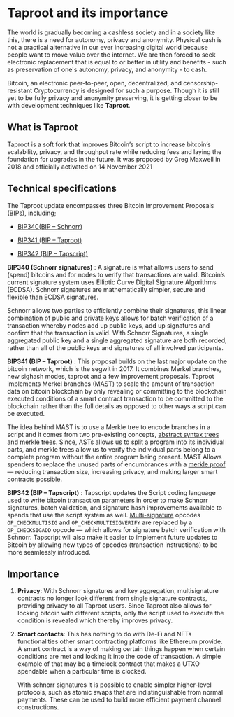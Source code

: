   # Taproot and its importance
 
The world is gradually becoming a cashless society and in a society like this, there is a need for autonomy, privacy and anonymity.
Physical cash is not a practical alternative in our ever increasing digital world because people want to move value over the internet. We are then forced to seek electronic replacement that is equal to or better in utility and benefits - such as  preservation of one's autonomy, privacy, and anonymity - to cash.


Bitcoin, an electronic peer-to-peer, open, decentralized, and censorship-resistant Cryptocurrency is  designed for such a purpose. 
Though it is still yet to be fully privacy and anonymity preserving, it is getting closer to be with development techniques like **Taproot**.

## What is Taproot

Taproot is a soft fork that improves Bitcoin’s script to increase bitcoin’s scalability, privacy, and throughput rate while reducing fees and laying the foundation for upgrades in the future. It was proposed by Greg Maxwell in 2018 and officially activated on 14 November 2021

## Technical specifications

The Taproot update encompasses three Bitcoin Improvement Proposals (BIPs), including;

 - [BIP340(BIP – Schnorr)](https://github.com/bitcoin/bips/blob/master/bip-0340.mediawiki)

 - [BIP341 (BIP – Taproot)](https://github.com/bitcoin/bips/blob/master/bip-0341.mediawiki)

 - [BIP342 (BIP – Tapscript)](https://github.com/bitcoin/bips/blob/master/bip-0342.mediawiki)

 
 **BIP340 (Schnorr signatures)** : A signature is what allows users to send (spend) bitcoins and for nodes to verify that transactions are valid. 
Bitcoin’s current signature system uses Elliptic Curve Digital Signature Algorithms (ECDSA).
Schnorr signatures are mathematically simpler, secure and flexible than ECDSA signatures.

Schnorr allows two  parties to efficiently combine their signatures, this linear combination of public and private keys allows for batch verification of a transaction whereby nodes add up public keys, add up signatures and confirm that the transaction is valid.
 With Schnorr Signatures, a single aggregated public key and a single aggregated signature are both recorded, rather than all of the public keys and signatures of all involved participants.



  **BIP341 (BIP – Taproot)** : This proposal builds on the last major update on the bitcoin network, which is the segwit in 2017. 
It combines Merkel branches, new sighash modes, taproot and a few improvement proposals. Taproot implements Merkel branches (MAST) to scale the amount of transaction data on bitcoin blockchain by only revealing or committing to the blockchain executed conditions of a smart contract transaction to be committed to the blockchain rather than the full details as opposed to other ways a script can be executed.
 
The idea behind MAST is  to use a Merkle tree to encode branches in a script and it comes from two pre-existing concepts, [abstract syntax trees](https://en.wikipedia.org/wiki/Abstract_syntax_tree) and [merkle trees](https://en.wikipedia.org/wiki/Merkle_tree). Since, ASTs allows us to split a program into its individual parts, and merkle trees allow us to verify the individual parts belong to a complete program without the entire program being present. 
MAST Allows spenders to replace the unused parts of encumbrances with a [merkle proof](https://computersciencewiki.org/index.php/Merkle_proof) — reducing transaction size, increasing privacy, and making larger smart contracts possible.


**BIP342 (BIP – Tapscript)** :  Tapscript updates the Script coding language used to write bitcoin transaction parameters in order to make Schnorr signatures, batch validation, and signature hash improvements available to spends that use the script system as well.
 [Multi-signature](https://help.interdax.com/hc/en-001/articles/360002545817-What-is-a-Multi-signature-Wallet-) opcodes ```OP_CHECKMULTISIG``` and ```OP_CHECKMULTISIGVERIFY``` are replaced by a ```OP_CHECKSIGADD``` opcode — which allows for signature batch verification with Schnorr.
Tapscript will also make it easier to implement future updates to Bitcoin by allowing new types of opcodes (transaction instructions) to be more seamlessly introduced.


## Importance

1. **Privacy**: With Schnorr signatures and key aggregation, multisignature contracts no longer look different from single signature contracts, providing privacy to all Taproot users. 
Since Taproot also allows for locking bitcoin with different scripts, only the script used to execute the condition is revealed which thereby improves privacy.

2. **Smart contacts**: This has nothing to do with De-Fi and NFTs functionalities other smart contracting platforms like Ethereum provide.
 A smart contract is a way of making certain things happen when certain conditions are met and locking it into the code of transaction. 
A simple example of that may be a timelock contract that makes a UTXO spendable when a particular time is clocked. 

   With schnorr signatures it is possible to enable simpler higher-level protocols, such as atomic swaps that are indistinguishable from normal payments. These can be used to build more efficient payment channel constructions.









